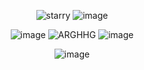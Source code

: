 <div align="center">

![starry](https://github.com/user-attachments/assets/dc1461cf-35b6-45a6-9807-8b710930621f)
![image](https://github.com/user-attachments/assets/1dd6fe77-7f97-48c0-8bc1-5d5e995df298)


![image](https://github.com/user-attachments/assets/c42e52da-43b9-4170-ab4d-9a7c3161a42d) ![ARGHHG](https://github.com/user-attachments/assets/7c4104ba-845f-4fc5-8c2e-b6af78feb348) ![image](https://github.com/user-attachments/assets/515d50ca-5145-4df2-9fab-e74308489232)


![image](https://github.com/user-attachments/assets/1dd6fe77-7f97-48c0-8bc1-5d5e995df298)
